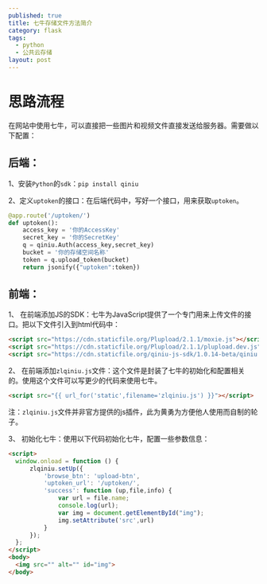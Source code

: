 ```yaml
---
published: true
title: 七牛存储文件方法简介
category: flask
tags:
  - python
  - 公共云存储
layout: post
---
```

# 思路流程
在网站中使用七牛，可以直接把一些图片和视频文件直接发送给服务器。需要做以下配置：

## 后端：

1、安装`Python`的`sdk`：`pip install qiniu`

2、定义`uptoken`的接口：在后端代码中，写好一个接口，用来获取`uptoken`。
```py
@app.route('/uptoken/')
def uptoken():
    access_key = '你的AccessKey'
    secret_key = '你的SecretKey'
    q = qiniu.Auth(access_key,secret_key)
    bucket = '你的存储空间名称'
    token = q.upload_token(bucket)
    return jsonify({"uptoken":token})
```

## 前端：

1、 在前端添加JS的SDK：七牛为JavaScript提供了一个专门用来上传文件的接口。把以下文件引入到html代码中：
```html
<script src="https://cdn.staticfile.org/Plupload/2.1.1/moxie.js"></script>
<script src="https://cdn.staticfile.org/Plupload/2.1.1/plupload.dev.js"></script>
<script src="https://cdn.staticfile.org/qiniu-js-sdk/1.0.14-beta/qiniu.js"></script>
```
2、 在前端添加`zlqiniu.js`文件：这个文件是封装了七牛的初始化和配置相关的。使用这个文件可以写更少的代码来使用七牛。
```html
<script src="{{ url_for('static',filename='zlqiniu.js') }}"></script>
```
注：`zlqiniu.js`文件并非官方提供的js插件，此为黄勇为方便他人使用而自制的轮子。


3、 初始化七牛：使用以下代码初始化七牛，配置一些参数信息：
```html
<script>
  window.onload = function () {
      zlqiniu.setUp({
          'browse_btn': 'upload-btn',
          'uptoken_url': '/uptoken/',
          'success': function (up,file,info) {
              var url = file.name;
              console.log(url);
              var img = document.getElementById("img");
              img.setAttribute('src',url)
          }
      });
  };
</script>
<body>
  <img src="" alt="" id="img">
</body>
```

